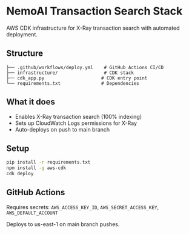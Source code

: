 # NemoAI Transaction Search Stack

AWS CDK infrastructure for X-Ray transaction search with automated deployment.

## Structure

```
├── .github/workflows/deploy.yml    # GitHub Actions CI/CD
├── infrastructure/                 # CDK stack
├── cdk_app.py                     # CDK entry point
└── requirements.txt               # Dependencies
```

## What it does

- Enables X-Ray transaction search (100% indexing)
- Sets up CloudWatch Logs permissions for X-Ray
- Auto-deploys on push to main branch

## Setup

```bash
pip install -r requirements.txt
npm install -g aws-cdk
cdk deploy
```

## GitHub Actions

Requires secrets: `AWS_ACCESS_KEY_ID`, `AWS_SECRET_ACCESS_KEY`, `AWS_DEFAULT_ACCOUNT`

Deploys to us-east-1 on main branch pushes.